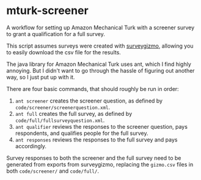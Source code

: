 # mturk-screener
A workflow for setting up Amazon Mechanical Turk with a screener survey to grant a qualification for a full survey.

This script assumes surveys were created with [surveygizmo](http://surveygizmo.com/), allowing you to easily download the csv file for the results.

The java library for Amazon Mechanical Turk uses ant, which I find highly annoying. But I didn't want to go through the hassle of figuring out another way, so I just put up with it.

There are four basic commands, that should roughly be run in order:

1. `ant screener` creates the screener question, as defined by `code/screener/screenerquestion.xml`.
2. `ant full` creates the full survey, as defined by `code/full/fullsurveyquestion.xml`.
3. `ant qualifier` reviews the responses to the screener question, pays respondents, and qualifies people for the full survey.
4. `ant responses` reviews the responses to the full survey and pays accordingly.

Survey responses to both the screener and the full survey need to be generated from exports from surveygizmo, replacing the `gizmo.csv` files in both `code/screener/` and `code/full/`.